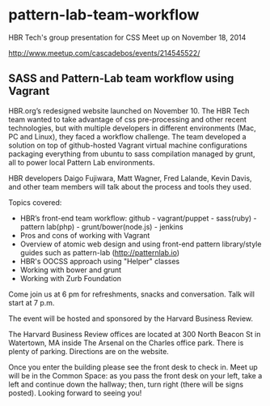 pattern-lab-team-workflow
=========================

HBR Tech's group presentation for CSS Meet up on November 18, 2014

http://www.meetup.com/cascadebos/events/214545522/

## SASS and Pattern-Lab team workflow using Vagrant

HBR.org’s redesigned website launched on November 10. The HBR Tech team wanted to take advantage of css pre-processing and other recent technologies, but with multiple developers in different environments (Mac, PC and Linux), they faced a workflow challenge. The team developed a solution on top of github-hosted Vagrant virtual machine configurations packaging everything from ubuntu to sass compilation managed by grunt, all to power local Pattern Lab environments.

HBR developers Daigo Fujiwara, Matt Wagner, Fred Lalande, Kevin Davis, and other team members will talk about the process and tools they used.

Topics covered:
* HBR’s front-end team workflow: github - vagrant/puppet - sass(ruby) - pattern lab(php) - grunt/bower(node.js) - jenkins
* Pros and cons of working with Vagrant
* Overview of atomic web design and using front-end pattern library/style guides such as pattern-lab (http://patternlab.io)
* HBR's OOCSS approach using "Helper" classes
* Working with bower and grunt
* Working with Zurb Foundation

Come join us at 6 pm for refreshments, snacks and conversation. Talk will start at 7 p.m.

The event will be hosted and sponsored by the Harvard Business Review.

The Harvard Business Review offices are located at 300 North Beacon St in Watertown, MA inside The Arsenal on the Charles office park. There is plenty of parking. Directions are on the website.

Once you enter the building please see the front desk to check in. Meet up will be in the Common Space: as you pass the front desk on your left, take a left and continue down the hallway; then, turn right (there will be signs posted). Looking forward to seeing you!
